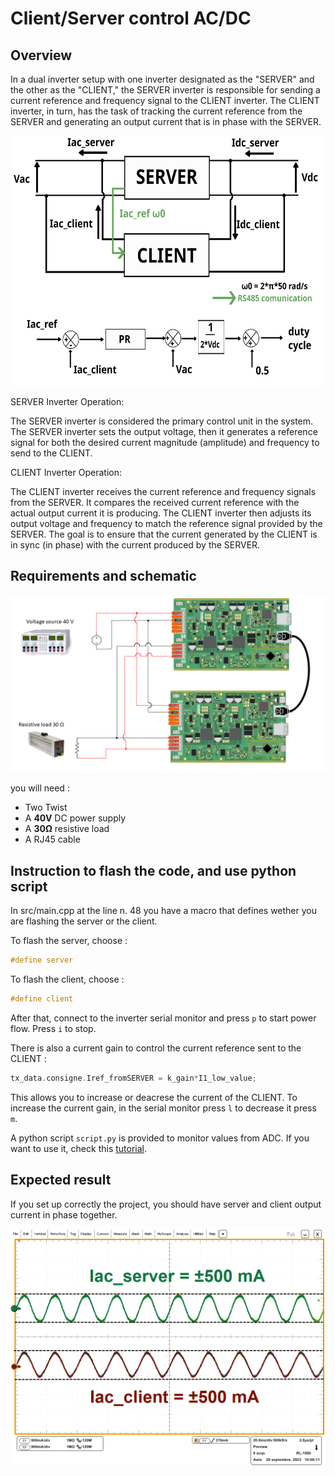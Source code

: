 # Client/Server control AC/DC

## Overview

In a dual inverter setup with one inverter designated as the "SERVER" and the other as the "CLIENT," the SERVER inverter is responsible for sending a current reference and frequency signal to the CLIENT inverter. The CLIENT inverter, in turn, has the task of tracking the current reference from the SERVER and generating an output current that is in phase with the SERVER.

<div style="text-align:center"><img src="Image/MS_schema.svg" alt="Schematic p2p" width="600" height="400"></div>

SERVER Inverter Operation:

The SERVER inverter is considered the primary control unit in the system. The SERVER inverter sets the output voltage, then it generates a reference signal for both the desired current magnitude (amplitude) and frequency to send to the CLIENT.

CLIENT Inverter Operation:

The CLIENT inverter receives the current reference and frequency signals from the SERVER. It compares the received current reference with the actual output current it is producing. The CLIENT inverter then adjusts its output voltage and frequency to match the reference signal provided by the SERVER. The goal is to ensure that the current generated by the CLIENT is in sync (in phase) with the current produced by the SERVER.

## Requirements and schematic

![TWIST Schema](Image/schema_MS_TWIST.png)

you will need :

- Two Twist
- A **40V** DC power supply
- A **30Ω** resistive load
- A RJ45 cable

## Instruction to flash the code, and use python script

In src/main.cpp at the line n. 48 you have a macro that defines wether you are flashing the server or the client.

To flash the server, choose :

```c
#define server
```

To flash the client, choose :

```c
#define client
```

After that, connect to the inverter serial monitor and press `p` to start power flow. Press `i` to stop.

There is also a current gain to control the current reference sent to the CLIENT :

```c
tx_data.consigne.Iref_fromSERVER = k_gain*I1_low_value;
```

This allows you to increase or deacrese the current of the CLIENT. To increase the current gain, in the serial monitor press `l` to decrease it press `m`.

A python script `script.py` is provided to monitor values from ADC. If you want to use it, check this [tutorial](https://gitlab.laas.fr/afarahhass/Test-Controle/-/tree/main_RecordVariable).

## Expected result

If you set up correctly the project, you should have server and client output current in phase together.

![Result](Image/SC_result.png)
